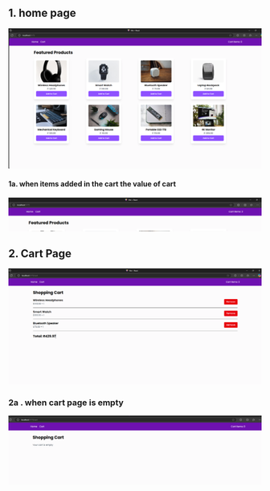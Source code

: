 ## 1. home page
![alt text](image.png)
#### 1a. when items added in the cart the value of cart
![alt text](image-2.png)

## 2. Cart Page
![alt text](image-1.png)
### 2a . when cart page is empty
![alt text](image-3.png)